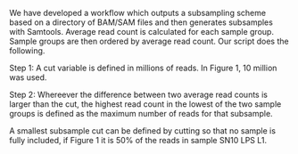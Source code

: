 We have developed a workflow which outputs a subsampling scheme based on a directory of BAM/SAM files and then generates subsamples with Samtools. Average read count is calculated for each sample group. Sample groups are then ordered by average read count. Our script does the following.

Step 1: A cut variable is defined in millions of reads. In Figure 1, 10 million was used.

Step 2: Whereever the difference between two average read counts is larger than the cut, the highest read count in the lowest of the two sample groups is defined as the maximum number of reads for that subsample. 

A smallest subsample cut can be defined by cutting so that no sample is fully included, if Figure 1 it is 50% of the reads in sample SN10 LPS L1.

